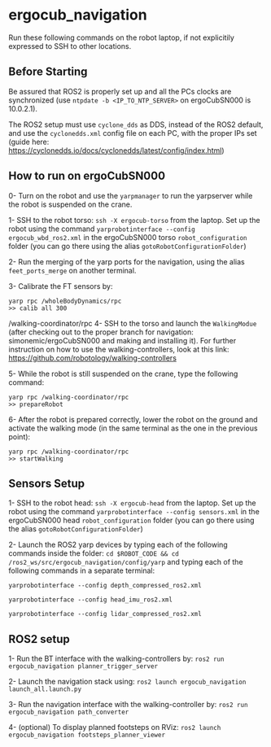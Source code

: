 # ergocub_navigation
Run these following commands on the robot laptop, if not explicitily expressed to SSH to other locations.

## Before Starting
Be assured that ROS2 is properly set up and all the PCs clocks are synchronized (use `ntpdate -b <IP_TO_NTP_SERVER>` on ergoCubSN000 is 10.0.2.1).

The ROS2 setup must use `cyclone_dds` as DDS, instead of the ROS2 default, and use the `cyclonedds.xml` config file on each PC, with the proper IPs set (guide here: https://cyclonedds.io/docs/cyclonedds/latest/config/index.html)

## How to run on ergoCubSN000

0- Turn on the robot and use the `yarpmanager` to run the yarpserver while the robot is suspended on the crane.

1- SSH to the robot torso: `ssh -X ergocub-torso` from the laptop. Set up the robot using the command `yarprobotinterface --config ergocub_wbd_ros2.xml` in the ergoCubSN000 torso `robot_configuration` folder (you can go there using the alias `gotoRobotConfigurationFolder`)

2- Run the merging of the yarp ports for the navigation, using the alias `feet_ports_merge` on another terminal.

3- Calibrate the FT sensors by:

```
yarp rpc /wholeBodyDynamics/rpc
>> calib all 300
```
/walking-coordinator/rpc
4- SSH to the torso and launch the `WalkingModue` (after checking out to the proper branch for navigation: simonemic/ergoCubSN000 and making and installing it).
For further instruction on how to use the walking-controllers, look at this link: https://github.com/robotology/walking-controllers

5- While the robot is still suspended on the crane, type the following command:

```
yarp rpc /walking-coordinator/rpc
>> prepareRobot
```

6- After the robot is prepared correctly, lower the robot on the ground and activate the walking mode (in the same terminal as the one in the previous point):
```
yarp rpc /walking-coordinator/rpc
>> startWalking
```
## Sensors Setup

1- SSH to the robot head: `ssh -X ergocub-head` from the laptop. Set up the robot using the command `yarprobotinterface --config sensors.xml` in the ergoCubSN000 head `robot_configuration` folder (you can go there using the alias `gotoRobotConfigurationFolder`)

2- Launch the ROS2 yarp devices by typing each of the following commands inside the folder: `cd $ROBOT_CODE && cd /ros2_ws/src/ergocub_navigation/config/yarp` and typing each of the following commands in a separate terminal:

`yarprobotinterface --config depth_compressed_ros2.xml`

`yarprobotinterface --config head_imu_ros2.xml`  

`yarprobotinterface --config lidar_compressed_ros2.xml`


## ROS2 setup

1- Run the BT interface with the walking-controllers by: `ros2 run ergocub_navigation planner_trigger_server`

2- Launch the navigation stack using: `ros2 launch ergocub_navigation launch_all.launch.py`

3- Run the navigation interface with the walking-controller by: `ros2 run ergocub_navigation path_converter`

4- (optional) To display planned footsteps on RViz: `ros2 launch ergocub_navigation footsteps_planner_viewer`


